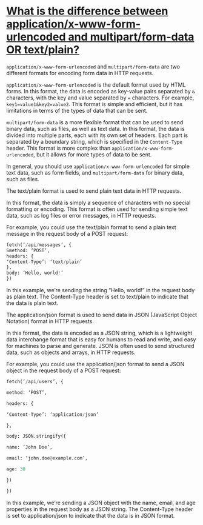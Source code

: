 # **[What is the difference between application/x-www-form-urlencoded and multipart/form-data OR text/plain?](https://medium.com/@codingscenes/application-x-www-form-urlencoded-and-multipart-form-data-are-two-different-formats-for-3678a10073e9)**

`application/x-www-form-urlencoded` and `multipart/form-data` are two different formats for encoding form data in HTTP requests.

`application/x-www-form-urlencoded` is the default format used by HTML forms. In this format, the data is encoded as key-value pairs separated by `&` characters, with the key and value separated by `=` characters. For example, `key1=value1&key2=value2`. This format is simple and efficient, but it has limitations in terms of the types of data that can be sent.

`multipart/form-data` is a more flexible format that can be used to send binary data, such as files, as well as text data. In this format, the data is divided into multiple parts, each with its own set of headers. Each part is separated by a boundary string, which is specified in the `Content-Type` header. This format is more complex than `application/x-www-form-urlencoded`, but it allows for more types of data to be sent.

In general, you should use `application/x-www-form-urlencoded` for simple text data, such as form fields, and `multipart/form-data` for binary data, such as files.

The text/plain format is used to send plain text data in HTTP requests.

In this format, the data is simply a sequence of characters with no special formatting or encoding. This format is often used for sending simple text data, such as log files or error messages, in HTTP requests.

For example, you could use the text/plain format to send a plain text message in the request body of a POST request:

```python
fetch(‘/api/messages’, {
Smethod: ‘POST’,
headers: {
‘Content-Type’: ‘text/plain’
},
body: ‘Hello, world!’
})
```

In this example, we’re sending the string “Hello, world!” in the request body as plain text. The Content-Type header is set to text/plain to indicate that the data is plain text.

The application/json format is used to send data in JSON (JavaScript Object Notation) format in HTTP requests.

In this format, the data is encoded as a JSON string, which is a lightweight data interchange format that is easy for humans to read and write, and easy for machines to parse and generate. JSON is often used to send structured data, such as objects and arrays, in HTTP requests.

For example, you could use the application/json format to send a JSON object in the request body of a POST request:

```python
fetch(‘/api/users’, {

method: ‘POST’,

headers: {

‘Content-Type’: ‘application/json’

},

body: JSON.stringify({

name: ‘John Doe’,

email: ‘john.doe@example.com’,

age: 30

})

})
```

In this example, we’re sending a JSON object with the name, email, and age properties in the request body as a JSON string. The Content-Type header is set to application/json to indicate that the data is in JSON format.
